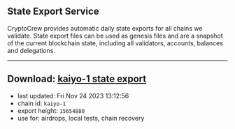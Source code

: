 ## State Export Service
CryptoCrew provides automatic daily state exports for all chains we validate. State export files can be used as genesis files and are a snapshot of the current blockchain state, including all validators, accounts, balances and delegations.

---
**Download: [kaiyo-1 state export](https://dl.ccvalidators.com/SERVICE/kujira/kaiyo-1_export_15654880.json)**
---

- last updated: Fri Nov 24 2023 13:12:56
- chain id: `kaiyo-1`
- export height: `15654880`
- use for: airdrops, local tests, chain recovery
